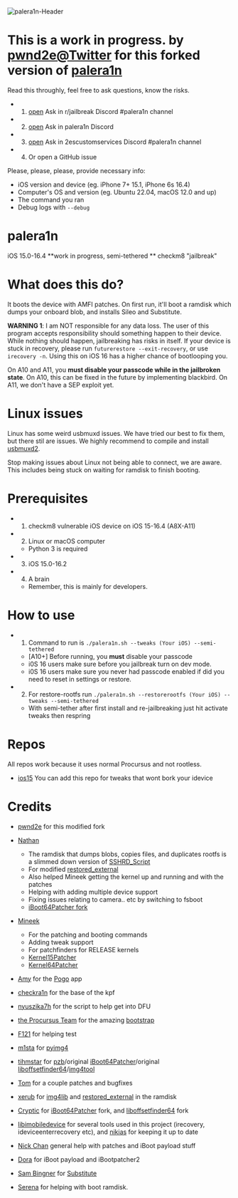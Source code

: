 # 
![palera1n-Header](https://user-images.githubusercontent.com/104146035/204871654-854b47a5-866b-41e1-aaab-8059cbfc4b9a.jpg)






# This is a work in progress. by [pwnd2e@Twitter](https://twitter.com/pwnd2e) for this forked version of [palera1n](https://github.com/palera1n/palera1n)
Read this throughly, feel free to ask questions, know the risks. 

- 1. [open](https://discord.gg/5pWry9wn6p) Ask in r/jailbreak Discord #palera1n channel
- 2. [open](https://discord.gg/4S3yUMxuQH) Ask in palera1n Discord
- 3. [open](https://discord.gg/7aFUVHcvnR) Ask in 2escustomservices Discord #palera1n channel
- 4. Or open a GitHub issue

Please, please, please, provide necessary info:

- iOS version and device (eg. iPhone 7+ 15.1, iPhone 6s 16.4)
- Computer's OS and version (eg. Ubuntu 22.04, macOS 12.0 and up)
- The command you ran
- Debug logs with `--debug`



# palera1n

iOS 15.0-16.4 **work in progress, semi-tethered ** checkm8 "jailbreak" 

# What does this do?

It boots the device with AMFI patches. On first run, it'll boot a ramdisk which dumps your onboard blob, and installs Sileo and Substitute.

**WARNING 1**: I am NOT responsible for any data loss. The user of this program accepts responsibility should something happen to their device. While nothing should happen, jailbreaking has risks in itself. If your device is stuck in recovery, please run `futurerestore --exit-recovery`, or use `irecovery -n`. Using this on iOS 16 has a higher chance of bootlooping you.

On A10 and A11, you **must disable your passcode while in the jailbroken state**. On A10, this can be fixed in the future by implementing blackbird. On A11, we don't have a SEP exploit yet.

# Linux issues
Linux has some weird usbmuxd issues. We have tried our best to fix them, but there stil are issues. We highly recommend to compile and install [usbmuxd2](https://github.com/tihmstar/usbmuxd2).

Stop making issues about Linux not being able to connect, we are aware. This includes being stuck on waiting for ramdisk to finish booting.

# Prerequisites
- 1. checkm8 vulnerable iOS device on iOS 15-16.4 (A8X-A11)
    
- 2. Linux or macOS computer
    - Python 3 is required
- 3. iOS 15.0-16.2
- 4. A brain
    - Remember, this is mainly for developers.

# How to use
- 1. Command to run is `./palera1n.sh --tweaks (Your iOS) --semi-tethered   `
    - \[A10+\] Before running, you **must** disable your passcode
    - i0S 16 users make sure before you jailbreak turn on dev mode.
    - i0S 16 users make sure you never had passcode enabled if did you need to reset in settings or restore.
- 2. For restore-rootfs run `./palera1n.sh --restorerootfs (Your iOS) --tweaks --semi-tethered` 
    - With semi-tether after first install and re-jailbreaking just hit activate tweaks then respring








# Repos
All repos work because it uses normal Procursus and not rootless.
- [ios15](https://www.2escustomservices.com/iOS15) You can add this repo for tweaks that wont bork your idevice

# Credits


- [pwnd2e](https://github.com/pwnd2e) for this modified fork

- [Nathan](https://github.com/verygenericname)
    - The ramdisk that dumps blobs, copies files, and duplicates rootfs is a slimmed down version of [SSHRD_Script](https://github.com/verygenericname/SSHRD_Script)
    - For modified [restored_external](https://github.com/verygenericname/sshrd_SSHRD_Script)
    - Also helped Mineek getting the kernel up and running and with the patches
    - Helping with adding multiple device support
    - Fixing issues relating to camera.. etc by switching to fsboot
    - [iBoot64Patcher fork](https://github.com/verygenericname/iBoot64Patcher)
- [Mineek](https://github.com/mineek)
    - For the patching and booting commands
    - Adding tweak support
    - For patchfinders for RELEASE kernels
    - [Kernel15Patcher](https://github.com/mineek/PongoOS/tree/iOS15/checkra1n/Kernel15Patcher)
    - [Kernel64Patcher](https://github.com/mineek/Kernel64Patcher)
- [Amy](https://github.com/elihwyma) for the [Pogo](https://github.com/elihwyma/Pogo) app
- [checkra1n](https://github.com/checkra1n) for the base of the kpf
- [nyuszika7h](https://github.com/nyuszika7h) for the script to help get into DFU
- [the Procursus Team](https://github.com/ProcursusTeam) for the amazing [bootstrap](https://github.com/ProcursusTeam/Procursus)
- [F121](https://github.com/F121Live) for helping test
- [m1sta](https://github.com/m1stadev) for [pyimg4](https://github.com/m1stadev/PyIMG4)
- [tihmstar](https://github.com/tihmstar) for [pzb](https://github.com/tihmstar/partialZipBrowser)/original [iBoot64Patcher](https://github.com/tihmstar/iBoot64Patcher)/original [liboffsetfinder64](https://github.com/tihmstar/liboffsetfinder64)/[img4tool](https://github.com/tihmstar/img4tool)
- [Tom](https://github.com/guacaplushy) for a couple patches and bugfixes
- [xerub](https://github.com/xerub) for [img4lib](https://github.com/xerub/img4lib) and [restored_external](https://github.com/xerub/sshrd) in the ramdisk
- [Cryptic](https://github.com/Cryptiiiic) for [iBoot64Patcher](https://github.com/Cryptiiiic/iBoot64Patcher) fork, and [liboffsetfinder64](https://github.com/Cryptiiiic/liboffsetfinder64) fork
- [libimobiledevice](https://github.com/libimobiledevice) for several tools used in this project (irecovery, ideviceenterrecovery etc), and [nikias](https://github.com/nikias) for keeping it up to date
- [Nick Chan](https://github.com/asdfugil) general help with patches and iBoot payload stuff
- [Dora](https://github.com/dora2ios) for iBoot payload and iBootpatcher2
- [Sam Bingner](https://github.com/sbingner) for [Substitute](https://github.com/sbingner/substitute)
- [Serena](https://github.com/SerenaKit) for helping with boot ramdisk.
